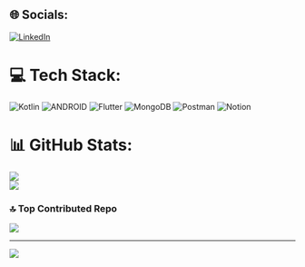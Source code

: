 ## 🌐 Socials:
[![LinkedIn](https://img.shields.io/badge/LinkedIn-%230077B5.svg?logo=linkedin&logoColor=white)](https://www.linkedin.com/in/hicran-filiz-a41379202/)

# 💻 Tech Stack:
![Kotlin](https://img.shields.io/badge/kotlin-%230095D5.svg?style=for-the-badge&logo=kotlin&logoColor=white) ![ANDROID](https://img.shields.io/badge/android-%2320232a.svg?style=for-the-badge&logo=android&logoColor=%a4c639) ![Flutter](https://img.shields.io/badge/Flutter-%2302569B.svg?style=for-the-badge&logo=Flutter&logoColor=white)  ![MongoDB](https://img.shields.io/badge/MongoDB-%234ea94b.svg?style=for-the-badge&logo=mongodb&logoColor=white) ![Postman](https://img.shields.io/badge/Postman-FF6C37?style=for-the-badge&logo=postman&logoColor=white) ![Notion](https://img.shields.io/badge/Notion-%23000000.svg?style=for-the-badge&logo=notion&logoColor=white)
# 📊 GitHub Stats:
![](https://github-readme-stats.vercel.app/api?username=hicranfiliz&theme=dark&hide_border=false&include_all_commits=false&count_private=false)<br/>
![](https://github-readme-streak-stats.herokuapp.com/?user=hicranfiliz&theme=dark&hide_border=false)

### 🔝 Top Contributed Repo
![](https://github-contributor-stats.vercel.app/api?username=hicranfiliz&limit=5&theme=dark&combine_all_yearly_contributions=true)

---
[![](https://visitcount.itsvg.in/api?id=hicranfiliz&icon=0&color=0)](https://visitcount.itsvg.in)

<!-- Proudly created with GPRM ( https://gprm.itsvg.in ) -->
